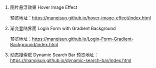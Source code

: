 1. 图片悬浮效果 Hover Image Effect 

    预览地址：https://manqisun.github.io/hover-image-effect/index.html


2. 渐变登陆界面 Login Form with Gradient Background 
  
    预览地址：https://manqisun.github.io/Login-Form-Gradient-Background/index.html

3. 动态搜索框 Dynamic Search Bar
    预览地址：https://manqisun.github.io/dynamic-search-bar/index.html
